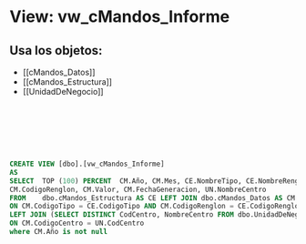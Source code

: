 # View: vw_cMandos_Informe

## Usa los objetos:
- [[cMandos_Datos]]
- [[cMandos_Estructura]]
- [[UnidadDeNegocio]]

```sql







CREATE VIEW [dbo].[vw_cMandos_Informe]
AS
SELECT  TOP (100) PERCENT  CM.Año, CM.Mes, CE.NombreTipo, CE.NombreRenglon,CM.CodigoLinea,CM.CodigoEmpresa, CM.CodigoCentro, CM.CodigoTipo, 
CM.CodigoRenglon, CM.Valor, CM.FechaGeneracion, UN.NombreCentro
FROM    dbo.cMandos_Estructura AS CE LEFT JOIN dbo.cMandos_Datos AS CM 
ON CM.CodigoTipo = CE.CodigoTipo AND CM.CodigoRenglon = CE.CodigoRenglon 
LEFT JOIN (SELECT DISTINCT CodCentro, NombreCentro FROM dbo.UnidadDeNegocio) AS UN 
ON CM.CodigoCentro = UN.CodCentro
where CM.Año is not null

```
